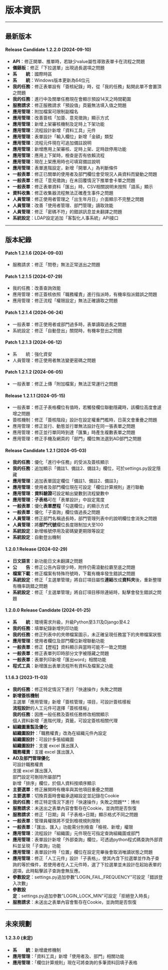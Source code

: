 
# 版本資訊

---

## 最新版本

#### Release Candidate **1.2.2.0** (2024-09-10)

* **API**：修正開單、推單時，若缺少value屬性導致表單卡在流程之問題
* **儀錶板**：修正「下拉選單」出現過長選項之問題
* **系　　統**：國際時區
* **系　　統**：Windows版本更新為64位元
* **我的任務**：修正表單設有「簽核紀錄」時，從「我的任務」點開此單不會置頂之問題
* **我的任務**：進行中及關單任務現在會顯示預設14天之時間範圍
* **服務請求**：修正服務請求「預設值」頁籤無法填入值之問題
* **應用管理**：附加檔案可限制副檔名
* **應用管理**：改善簽核「加簽、意見徵詢」顯示方式
* **應用管理**：新增上架審核機制及定時上下架功能
* **應用管理**：流程設計新增「資料工具」元件
* **應用管理**：表單設計「輸入欄位」新增「金額」類型
* **應用管理**：流程元件現在可追加備註說明
* **應用管理**：新增應用上架審核、定時上架、定時啟停用功能
* **應用管理**：應用上下架時，檢查是否有依賴流程
* **應用管理**：現在上架應用時也可填寫備註說明
* **應用管理**：表單進階設定，新增「開單人」為判斷條件
* **一般表單**：修正已關單的使用者及部門欄位會受現況人員資料而變動之問題
* **一般表單**：修正「意見徵詢」在未回覆情況下推單會卡單之問題
* **一般表單**：修正表單資料「匯出」時，CSV相關說明未按照「語系」顯示
* **資料收集**：修正收集器流程無法正確產生事件之問題
* **人員管理**：修正使用者管理之「出生年月日」介面顯示不完整之問題
* **人員管理**：改善「使用者管理、部門管理」讀取效能
* **人員管理**：修正「密碼不符」的錯誤訊息並未翻譯之問題
* **系統設定**：LDAP設定追加「客製化人事系統」API接口

---

## 版本紀錄

#### Patch 1.2.1.6 (2024-09-03)

* 服務請求：修正「問卷」無法正常送出之問題

#### Patch 1.2.1.5 (2024-07-29)

* 我的任務：改善查詢效能
* 應用管理：修正簽核依照「職務權責」進行指派時，有機率指派錯誤之問題
* 應用管理：修正流程「權限設定」無法正確讀取之問題

#### Patch 1.2.1.4 (2024-06-24)

* 一般表單：修正使用者或部門過多時，表單讀取過長之問題
* 系統設定：修正「自動登出」關閉時，有機率登出之問題

#### Patch 1.2.1.3 (2024-06-12)

* 系　　統：強化資安
* 人員管理：修正使用者無法變更密碼之問題

#### Patch 1.2.1.2 (2024-06-05)

* 一般表單：修正上傳「附加檔案」無法正常運行之問題

#### Release 1.2.1.1 (2024-05-15)

* 一般表單：修正子表格欄位有值時，若觸發欄位聯動隱藏時，該欄位高度會遽增之問題
* 簽核機制：修正「簽核階段」設計在設定權重門檻時，日英文會重疊之問題
* 應用管理：修正並行、動態並行單無法設計在同一張表單之問題
* 應用管理：修正並行單同時到達「匯集」時產生複數表單之問題
* 應用管理：修正手機及網頁的「部門」欄位無法選到AD部門之問題

#### Release Candidate **1.2.1** (2024-05-03)

* **我的任務**：優化「進行中任務」的受派及簽核顯示
* **我的任務**：追加顯示「備註1、備註2、備註3」欄位，可於settings.py設定隱藏
* **應用管理**：追加表單固定欄位「備註1、備註2、備註3」
* **應用管理**：使用者及部門欄位現在可設定「欄位計算規則」進行聯動
* **應用管理**：**資料驗證**可設定輸出變數到流程變數中
* **應用管理**：**子表格**可在「表單設計」中設定寬度
* **一般表單**：優化**表單歷程**「勾選欄位」的顯示方式
* **一般表單**：優化「子查詢」欄位值過長之問題
* **人員管理**：修正部門名稱過長時，部門管理列表中的說明欄位會消失之問題
* **人員管理**：將**部門代號**欄位長度限制加大至100
* **系統設定**：新增帳號停用及密碼變更期限等設定
* **系統設定**：自動登出機制

#### 1.2.0.1 Release (2024-02-29)

* **日文語言**：新功能日文未翻譯之問題
* **公　　告**：修正公告內容很少時，附件仍需滾動拉霸至底之問題
* **檔案下載**：修正檔案有特殊符號時，下載有機率發生錯誤之問題
* **系統設定**：修正「主選單管理」將自訂項目屬性**連結**改成**資料夾**後，重新整理有機率跳錯之問題
* **系統設定**：修正「主選單管理」將自訂項目移除連結時，點擊會發生錯誤之問題

#### 1.2.0.0 Release Candidate (2024-01-25)

* **系　　統**：環境需求升級，升級Python至3.11及Django至4.2
* **我的任務**：填單紀錄新增列印功能
* **我的任務**：修正列表中的夾帶檔案圖示，未正確呈現任務當下的夾帶檔案狀態
* **應用管理**：使用者欄位及部門欄位新增聯動功能
* **一般表單**：修正【歷程】資料顯示與當時可能不一致之問題
* **一般表單**：修正表單列印時部分文字被隱藏之問題
* **一般表單**：表單列印新增「匯出word」相關功能
* **程式工具**：新增匯出表單流程所有資料及檔案之功能

#### 1.1.6.3 (2023-11-03)

* **我的任務**：修正特定情況下進行「快速操作」失敗之問題
* **新增簽核機制**  
主選單「應用管理」新增「簽核管理」項目，可設計簽核樣板  
**流程設計**的人工元件可選擇「簽核樣板」  
**我的任務**：因應一般任務及簽核任務修改相關顯示  
個人資料新增「進階代理」頁籤，可設定簽核相關代理
* **組織圖重製及優化**  
**組織圖設計**：「職務權責」改為在組織元件內設定  
**組織圖設計**：可設計多張組織圖  
**組織圖設計**：支援 excel 匯出匯入  
**職務權責**：支援 excel 匯出匯入  
* **AD及部門管理優化**  
可設計職務權責  
支援 excel 匯出匯入  
部門設定可刪除所屬部門  
新增「排序」欄位，於個人資料按順序顯示
* **主要選單**：修正展開時有機率與其他項目重疊之問題
* **主要選單**：切換頁面時會繼承退縮設定並記錄在Cookie
* **我的任務**：修正特定情況下進行「快速操作」失敗之問題**：博州
* **服務請求**：未送出之表單內容會暫存在Cookie，並詢問是否恢復
* **服務請求**：修正「日期」與「子表格>日期」顯示格式不同之問題
* **一般表單**：管理員權限將不受到檢視規則限制
* **一般表單**：「匯出、匯入」功能需分別檢查「檢視、新增」權限
* **應用管理**：流程設計「組織圖」元件現在可指定查詢組織圖或部門
* **應用管理**：表單設計新增「外部查詢」欄位，可透過python程式碼查詢外部資料並呈現「子查詢」功能
* **應用管理**：表單設計時「位置」欄位在設定完畢後會取消唯讀狀態之問題
* **應用管理**：修正「人工元件」設計「子表格」，使其內含下拉選單並作為子查詢的等於條件，若使用者在人工元件時，選了下拉選單並未設計在起始表單的選項，此時點擊該子查詢會無反應。
* **參數設定**：settings.py追加參數"LOGIN\_FAIL\_FREQUENCY"可設定「錯誤登入次數」
* **參數設定**：settings.py追加參數"LOGIN\_LOCK\_MIN"可設定「拒絕登入時長」
* **服務請求**：未送出之表單內容會暫存在Cookie，並詢問是否恢復

---

## 未來規劃

#### 1.2.3.0 (未定)

* **系　　統**：新增歲修機制
* **應用管理**：「資料工具」新增「使用者及、部門」相關功能
* **應用管理**：「欄位計算規則」現在可將查詢的多筆資料回填子表格